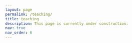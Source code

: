 ```yaml
---
layout: page
permalink: /teaching/
title: teaching
description: This page is currently under construction.
nav: true
nav_order: 6
---
```

